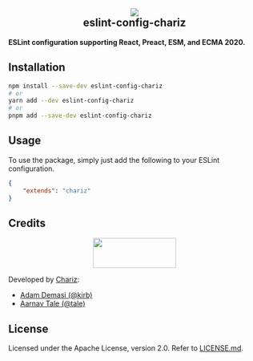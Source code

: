 <h2 align="center">
<img src="https://github.githubassets.com/images/icons/emoji/unicode/1f9d1-1f4bb.png">
<br>
eslint-config-chariz
</h2>

**ESLint configuration supporting React, Preact, ESM, and ECMA 2020.**

## Installation

```bash
npm install --save-dev eslint-config-chariz
# or
yarn add --dev eslint-config-chariz
# or
pnpm add --save-dev eslint-config-chariz
```

## Usage
To use the package, simply just add the following to your ESLint configuration.
```json
{
	"extends": "chariz"
}
```

## Credits
<p align="center">
<a href="https://chariz.com/">
<img src="https://chariz.com/img/chariz-logo-head@3x.png" width="166" height="60">
</a>
</p>

Developed by [Chariz](https://chariz.com/):

* [Adam Demasi (@kirb)](https://github.com/kirb)
* [Aarnav Tale (@tale)](https://github.com/tale)

## License
Licensed under the Apache License, version 2.0. Refer to [LICENSE.md](https://github.com/chariz/modern-flash/blob/main/LICENSE.md).
